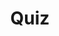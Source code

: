---
title: "Quiz"
passing_percentage: 70
type: "test"
questions:
  - id: "q1"
    text: "What is the primary purpose of Kanvas Designer mode?"
    type: "single-answer"
    marks: 2
    options:
      - id: "a"
        text: "To visualize, configure, and manage cloud-native infrastructure efficiently"
        is_correct: true
      - id: "b"
        text: "To deploy applications directly to production"
      - id: "c"
        text: "To monitor cluster performance"
      - id: "d"
        text: "To create automated backup schedules"
  - id: "q2"
    text: "Which file types can be imported as designs in Kanvas?"
    type: "multiple-answers"
    marks: 2
    options:
      - id: "a"
        text: "Helm charts"
        is_correct: true
      - id: "b"
        text: "Kubernetes manifests"
        is_correct: true
      - id: "c"
        text: "Docker Compose files"
        is_correct: true
      - id: "d"
        text: "PowerPoint presentations"
  - id: "q3"
    text: "When merging designs in Kanvas, what happens to the individual original designs?"
    type: "single-answer"
    marks: 2
    options:
      - id: "a"
        text: "They are permanently deleted"
      - id: "b"
        text: "They are retained and preserved individually"
        is_correct: true
      - id: "c"
        text: "They are automatically backed up to GitHub"
      - id: "d"
        text: "They are combined into one single design file"
---